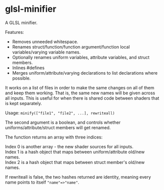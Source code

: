 glsl-minifier
==================

A GLSL minifier.

Features:
* Removes unneeded whitespace.
* Renames struct/function/function argument/function local variables/varying variable names.
* Optionally renames uniform variables, attribute variables, and struct members.
* Inlines #defines
* Merges uniform/attribute/varying declarations to list declarations where possible.

It works on a list of files in order to make the same changes on all of them and keep them working.
That is, the same new names will be given across all inputs.
This is useful for when there is shared code between shaders that is kept separately.

Usage:
  `minify(["file1", "file2", ...], rewriteall)`

The second argument is a boolean, and controls whether uniforms/attribute/struct members will get renamed.

The function returns an array with three indices:

Index 0 is another array - the new shader sources for all inputs.  
Index 1 is a hash object that maps between uniform/attribute old/new names.  
Index 2 is a hash object that maps between struct member's old/new names.  

If rewriteall is false, the two hashes returned are identity, meaning every name points to itself `"name"=>"name"`.
